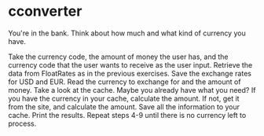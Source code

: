 # cconverter
You're in the bank. Think about how much and what kind of currency you have.

Take the currency code, the amount of money the user has, and the currency code that the user wants to receive as the user input.
Retrieve the data from FloatRates as in the previous exercises.
Save the exchange rates for USD and EUR.
Read the currency to exchange for and the amount of money.
Take a look at the cache. Maybe you already have what you need?
If you have the currency in your cache, calculate the amount.
If not, get it from the site, and calculate the amount.
Save all the information to your cache.
Print the results.
Repeat steps 4-9 until there is no currency left to process.
